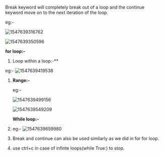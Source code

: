 Break keyword will completely break out of a loop and the continue keyword move on to the next iteration of the loop.

eg:-

![1547639316762](C:\Users\lchitrag\AppData\Roaming\Typora\typora-user-images\1547639316762.png)

![1547639350596](C:\Users\lchitrag\AppData\Roaming\Typora\typora-user-images\1547639350596.png)

**for loop:-**

1. Loop within a loop:-**

eg:- ![1547639419538](C:\Users\lchitrag\AppData\Roaming\Typora\typora-user-images\1547639419538.png)

1. **Range:-**

   eg:- 

   ![1547639499156](C:\Users\lchitrag\AppData\Roaming\Typora\typora-user-images\1547639499156.png)

   ![1547639549209](C:\Users\lchitrag\AppData\Roaming\Typora\typora-user-images\1547639549209.png)

   **While loop:-**

1. eg:- ![1547639659980](C:\Users\lchitrag\AppData\Roaming\Typora\typora-user-images\1547639659980.png)

   

2. Break and continue can also be used similarly as we did in for for loop.

3. use ctrl+c in case of infinte loops(while True:) to stop.